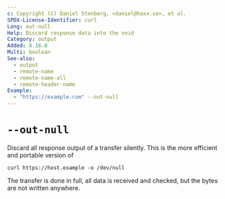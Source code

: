 ```yaml
---
c: Copyright (C) Daniel Stenberg, <daniel@haxx.se>, et al.
SPDX-License-Identifier: curl
Long: out-null
Help: Discard response data into the void
Category: output
Added: 8.16.0
Multi: boolean
See-also:
  - output
  - remote-name
  - remote-name-all
  - remote-header-name
Example:
  - "https://example.com" --out-null
---
```


# `--out-null`

Discard all response output of a transfer silently. This is the more
efficient and portable version of

    curl https://host.example -o /dev/null

The transfer is done in full, all data is received and checked, but
the bytes are not written anywhere.
